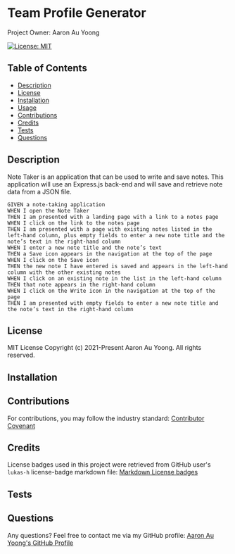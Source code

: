 # Team Profile Generator
Project Owner: Aaron Au Yoong

[![License: MIT](https://img.shields.io/badge/License-MIT-yellow.svg)](https://choosealicense.com/licenses/mit/)

## Table of Contents
* [Description](#Description)
* [License](#License)
* [Installation](#Installation)
* [Usage](#Usage)
* [Contributions](#Contributions)
* [Credits](#Credits)
* [Tests](#Tests)
* [Questions](#Questions)

## Description
Note Taker is an application that can be used to write and save notes. This application will use an Express.js back-end and will save and retrieve note data from a JSON file.

```
GIVEN a note-taking application
WHEN I open the Note Taker
THEN I am presented with a landing page with a link to a notes page
WHEN I click on the link to the notes page
THEN I am presented with a page with existing notes listed in the left-hand column, plus empty fields to enter a new note title and the note’s text in the right-hand column
WHEN I enter a new note title and the note’s text
THEN a Save icon appears in the navigation at the top of the page
WHEN I click on the Save icon
THEN the new note I have entered is saved and appears in the left-hand column with the other existing notes
WHEN I click on an existing note in the list in the left-hand column
THEN that note appears in the right-hand column
WHEN I click on the Write icon in the navigation at the top of the page
THEN I am presented with empty fields to enter a new note title and the note’s text in the right-hand column
```

## License
MIT License
Copyright (c) 2021-Present Aaron Au Yoong. All rights reserved.

## Installation


## Contributions
For contributions, you may follow the industry standard: [Contributor Covenant](https://www.contributor-covenant.org/)

## Credits
License badges used in this project were retrieved from GitHub user's `lukas-h` license-badge markdown file: [Markdown License badges](https://gist.github.com/lukas-h/2a5d00690736b4c3a7ba)

## Tests



## Questions
Any questions? Feel free to contact me via my GitHub profile: [Aaron Au Yoong's GitHub Profile](https://github.com/aaronauyoong)
